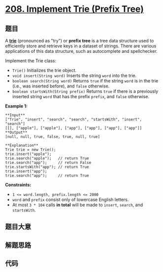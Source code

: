 # [208. Implement Trie (Prefix Tree)](https://leetcode.com/problems/implement-trie-prefix-tree)

## 题目

A [**trie**](https://en.wikipedia.org/wiki/Trie) (pronounced as "try") or
**prefix tree** is a tree data structure used to efficiently store and
retrieve keys in a dataset of strings. There are various applications of this
data structure, such as autocomplete and spellchecker.

Implement the Trie class:

  * `Trie()` Initializes the trie object.
  * `void insert(String word)` Inserts the string `word` into the trie.
  * `boolean search(String word)` Returns `true` if the string `word` is in the trie (i.e., was inserted before), and `false` otherwise.
  * `boolean startsWith(String prefix)` Returns `true` if there is a previously inserted string `word` that has the prefix `prefix`, and `false` otherwise.



**Example 1:**

    
    
    **Input**
    ["Trie", "insert", "search", "search", "startsWith", "insert", "search"]
    [[], ["apple"], ["apple"], ["app"], ["app"], ["app"], ["app"]]
    **Output**
    [null, null, true, false, true, null, true]
    
    **Explanation**
    Trie trie = new Trie();
    trie.insert("apple");
    trie.search("apple");   // return True
    trie.search("app");     // return False
    trie.startsWith("app"); // return True
    trie.insert("app");
    trie.search("app");     // return True
    



**Constraints:**

  * `1 <= word.length, prefix.length <= 2000`
  * `word` and `prefix` consist only of lowercase English letters.
  * At most `3 * 104` calls **in total** will be made to `insert`, `search`, and `startsWith`.


## 题目大意

## 解题思路

## 代码

```javascript

```
